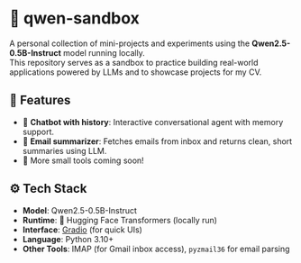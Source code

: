 # 🧠 qwen-sandbox

A personal collection of mini-projects and experiments using the **Qwen2.5-0.5B-Instruct** model running locally.  
This repository serves as a sandbox to practice building real-world applications powered by LLMs and to showcase projects for my CV.



## 🚀 Features

- 🤖 **Chatbot with history**: Interactive conversational agent with memory support.
- 📧 **Email summarizer**: Fetches emails from inbox and returns clean, short summaries using LLM.
- 🧪 More small tools coming soon!


## ⚙️ Tech Stack

- **Model**: Qwen2.5-0.5B-Instruct
- **Runtime**: 🤗 Hugging Face Transformers (locally run)
- **Interface**: [Gradio](https://gradio.app/) (for quick UIs)
- **Language**: Python 3.10+
- **Other Tools**: IMAP (for Gmail inbox access), `pyzmail36` for email parsing

